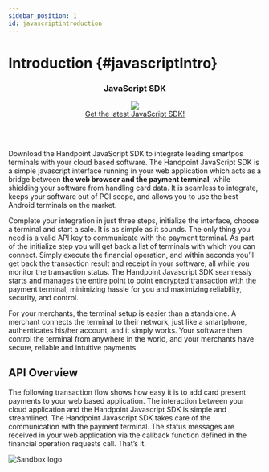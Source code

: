 ```yaml
---
sidebar_position: 1
id: javascriptintroduction
---
```




# Introduction {#javascriptIntro}

<div class="card-demo" align='middle'  >
  <div class="card card-background" >
    <div class="card__header">
      <h3>JavaScript SDK</h3>
    </div>
    <div class="card__body">
      <a href="https://hpoint-cr-binaries-prod.s3.amazonaws.com/cloud/sdk/wrappers/js/6.2.1/handpoint-6.2.1.js">
  <img src="https://handpoint.imgix.net/ballicons/small/cloud.png"/> 
</a>
    </div>
    <div class="card__footer">
      <a class="button button--primary" href="https://hpoint-cr-binaries-prod.s3.amazonaws.com/cloud/sdk/wrappers/js/6.2.1/handpoint-6.2.1.js" >Get the latest JavaScript SDK!</a>
    </div>
  </div>
</div>

<br></br>

Download the Handpoint JavaScript SDK to integrate leading smartpos terminals with your cloud based software. The Handpoint JavaScript SDK is a simple javascript interface running in your web application which acts as a bridge between **the web browser and the payment terminal**, while shielding your software from handling card data. It is seamless to integrate, keeps your software out of PCI scope, and allows you to use the best Android terminals on the market.

Complete your integration in just three steps, initialize the interface, choose a terminal and start a sale. It is as simple as it sounds. The only thing you need is a valid API key to communicate with the payment terminal. As part of the initialize step you will get back a list of terminals with which you can connect. Simply execute the financial operation, and within seconds you’ll get back the transaction result and receipt in your software, all while you monitor the transaction status. The Handpoint Javascript SDK seamlessly starts and manages the entire point to point encrypted transaction with the payment terminal, minimizing hassle for you and maximizing reliability, security, and control.

For your merchants, the terminal setup is easier than a standalone. A merchant connects the terminal to their network, just like a smartphone, authenticates his/her account, and it simply works. Your software then control the terminal from anywhere in the world, and your merchants have secure, reliable and intuitive payments.

## API Overview

The following transaction flow shows how easy it is to add card present payments to your web based application. The interaction between your cloud application and the Handpoint Javascript SDK is simple and streamlined. The Handpoint Javascript SDK takes care of the communication with the payment terminal. The status messages are received in your web application via the callback function defined in the financial operation requests call. That’s it.

![Sandbox logo](/img/jsoverview.png)

